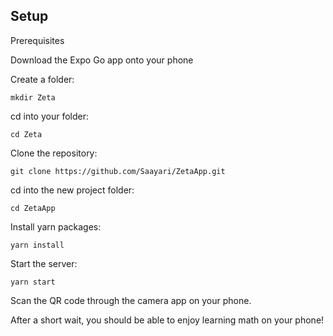 ## Setup

Prerequisites

Download the Expo Go app onto your phone

Create a folder: 
```
mkdir Zeta
```
cd into your folder: 
```
cd Zeta
```
Clone the repository: 
```
git clone https://github.com/Saayari/ZetaApp.git
```
cd into the new project folder:
```
cd ZetaApp
```
Install yarn packages:
```
yarn install
```
Start the server:
```
yarn start
```
Scan the QR code through the camera app on your phone. 

After a short wait, you should be able to enjoy learning math on your phone!
